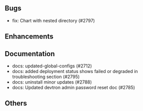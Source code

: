 ## Bugs
- fix: Chart with nested directory  (#2797)
## Enhancements
## Documentation
- docs: updated-global-configs (#2712)
- docs: added deployment status shows failed or degraded in troubleshooting section (#2795)
- docs: uninstall minor updates (#2788)
- docs: Updated devtron admin password reset doc (#2785)
## Others
